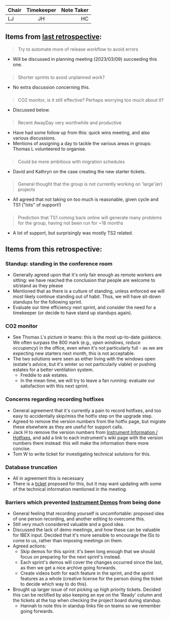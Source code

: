 | Chair      | Timekeeper | Note Taker |
| :--------   | :---------: | ----------: |
| LJ | JH | HC |

## Items from [last retrospective](https://github.com/ISISComputingGroup/ibex_developers_manual/wiki/Retrospective-notes-2023.02.01):

> Try to automate more of release workflow to avoid errors
 - Will be discussed in planning meeting (2023/03/09) succeeding this one. 

###
> Shorter sprints to avoid unplanned work?
 - No extra discussion concerning this.

###
> CO2 monitor, is it still effective? Perhaps worrying too much about it?
 - Discussed below.

###
> Recent AwayDay very worthwhile and productive
 - Have had some follow up from this: quick wins meeting, and also various discussions.
 - Mentions of assigning a day to tackle the various areas in groups: Thomas L volunteered to organise.

###
> Could be more ambitious with migration schedules
 - David and Kathryn on the case creating the new starter tickets. 

###
> General thought that the group is not currently working on 'large'(er) projects
 - All agreed that not taking on too much is reasonable, given cycle and TS1 ("lots" of support!)

###
> Prediction that TS1 coming back online will generate many problems for the group, having not been run for ~18 months
 - A lot of support, but surprisingly was mostly TS2 related.

## Items from this retrospective:

### Standup: standing in the conference room 
 - Generally agreed upon that it's only fair enough as remote workers are sitting: we have reached the conclusion that people are welcome to sit/stand as they please
 - Mentioned that as there is a culture of standing, unless enforced we will most likely continue standing out of habit. Thus, we will have sit-down standups for the following sprint. 
 - Evaluate our time efficiency next sprint, and consider the need for a timekeeper (or decide to have stand up standups again).

### CO2 monitor 
 - See Thomas L's picture in teams: this is the most up-to-date guidance. We often surpass the 800 mark (e.g., _open windows, reduce occupancy_) in the office, even when it's not particularly full - as we are expecting new starters next month, this is not acceptable.
 - The two solutions were seen as either living with the windows open (estate's advice, but it's winter so not particularly viable) or pushing estates for a better ventilation system.
   - Freddie to ask estates.
   - In the mean time, we will try to leave a fan running: evaluate our satisfaction with this next sprint. 

### Concerns regarding recording hotfixes
 - General agreement that it's currently a pain to record hotfixes, and too easy to accidentally skip/miss the hotfix step on the upgrade step. 
 - Agreed to remove the version numbers from the hotfix page, but migrate these elsewhere as they are useful for support calls.
 - Jack H to remove the version numbers from [Instrument Information / Hotfixes](https://github.com/ISISComputingGroup/IBEX/wiki#instrument-information--hotfixes), and add a link to each instrument's wiki page with the version numbers there instead: this will make the information there more concise.
 - Tom W to write ticket for investigating technical solutions for this.

### Database truncation
- All in agreement this is necessary
- There is a [ticket](https://github.com/ISISComputingGroup/IBEX/issues/5818) proposed for this, but it may want updating with some of the technical information mentioned in the meeting.

### Barriers which prevented [Instrument Demos](https://github.com/ISISComputingGroup/IBEX/issues/7584) from being done
 - General feeling that recording yourself is uncomfortable: proposed idea of one person recording, and another editing to overcome this.
 - Still very much considered valuable and a good idea.
 - Discussed the lack of demo meetings, and how these can be valuable for IBEX input. Decided that it's more sensible to encourage the ISs to come to us, rather than imposing meetings on them.
 - Agreed actions:
   - Skip demos for this sprint: it's been long enough that we should focus on preparing for the next sprint's instead.
   - Each sprint's demos will cover the changes occurred since the last, as then we get a nice archive going forwards.
   - Create videos both for each feature in the sprint, and the sprint features as a whole (creative license for the person doing the ticket to decide which way to do this).
 - Brought up larger issue of not picking up high priority tickets. Decided this can be rectified by also keeping an eye on the 'Ready' column and the tickets at the top when checking the project board during standup. 
   - Hannah to note this in standup links file on teams so we remember going forwards.


